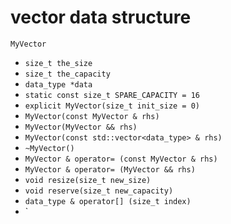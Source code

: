 # vector data structure

`MyVector`

-  `size_t the_size`
-  `size_t the_capacity`
-  `data_type *data`
-  `static const size_t SPARE_CAPACITY = 16`
-  `explicit MyVector(size_t init_size = 0)`
-  `MyVector(const MyVector & rhs)`
-  `MyVector(MyVector && rhs)`
-  `MyVector(const std::vector<data_type> & rhs)`
-  `~MyVector()`
-  `MyVector & operator= (const MyVector & rhs)`
-  `MyVector & operator= (MyVector && rhs)`
-  `void resize(size_t new_size)`
-  `void reserve(size_t new_capacity)`
-  `data_type & operator[] (size_t index)`
-  `
